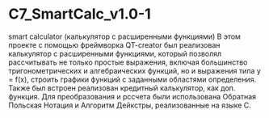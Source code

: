 # C7_SmartCalc_v1.0-1
smart calculator (калькулятор с расширенными функциями)
  В этом проекте с помощью фреймворка QT-creator был реализован калькулятор с расширенными функциями, который позволял рассчитывать не только простые выражения, включая большинство тригонометрических и алгебраических функций, но и выражения типа y = f(x), строить графики функций с заданными областями определения. Также был встроен реализован кредитный калькулятор, как доп. функция.
  Для преобразования и рссчета были использована Обратная Польская Нотация и Алгоритм Дейкстры, реализованные на языке С.
